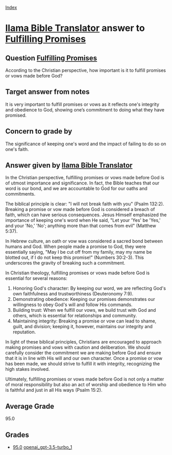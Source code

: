 
[Index](../../../index.md)
# [llama Bible Translator](../../answering_models/llama_Bible_Translator.md) answer to [Fulfilling Promises](../../questions/Fulfilling_Promises.md)

## Question [Fulfilling Promises](../../questions/Fulfilling_Promises.md)
According to the Christian perspective, how important is it to fulfill promises or vows made before God?

## Target answer from notes
It is very important to fulfill promises or vows as it reflects one's integrity and obedience to God, showing one’s commitment to doing what they have promised.

## Concern to grade by
The significance of keeping one's word and the impact of failing to do so on one's faith.

## Answer given by [llama Bible Translator](../../answering_models/llama_Bible_Translator.md)
In the Christian perspective, fulfilling promises or vows made before God is of utmost importance and significance. In fact, the Bible teaches that our word is our bond, and we are accountable to God for our oaths and commitments.

The biblical principle is clear: "I will not break faith with you" (Psalm 132:2). Breaking a promise or vow made before God is considered a breach of faith, which can have serious consequences. Jesus Himself emphasized the importance of keeping one's word when He said, "Let your 'Yes' be 'Yes,' and your 'No,' 'No'; anything more than that comes from evil" (Matthew 5:37).

In Hebrew culture, an oath or vow was considered a sacred bond between humans and God. When people made a promise to God, they were essentially saying, "May I be cut off from my family, may my name be blotted out, if I do not keep this promise!" (Numbers 30:2-3). This underscores the gravity of breaking such a commitment.

In Christian theology, fulfilling promises or vows made before God is essential for several reasons:

1. Honoring God's character: By keeping our word, we are reflecting God's own faithfulness and trustworthiness (Deuteronomy 7:9).
2. Demonstrating obedience: Keeping our promises demonstrates our willingness to obey God's will and follow His commands.
3. Building trust: When we fulfill our vows, we build trust with God and others, which is essential for relationships and community.
4. Maintaining integrity: Breaking a promise or vow can lead to shame, guilt, and division; keeping it, however, maintains our integrity and reputation.

In light of these biblical principles, Christians are encouraged to approach making promises and vows with caution and deliberation. We should carefully consider the commitment we are making before God and ensure that it is in line with His will and our own character. Once a promise or vow has been made, we should strive to fulfill it with integrity, recognizing the high stakes involved.

Ultimately, fulfilling promises or vows made before God is not only a matter of moral responsibility but also an act of worship and obedience to Him who is faithful and just in all His ways (Psalm 15:2).

## Average Grade
95.0

## Grades
 * [95.0](./Fulfilling_Promises_grades/openai_gpt-3.5-turbo_1.md) [openai_gpt-3.5-turbo_1](../../grading_models/openai_gpt-3.5-turbo_1.md)

